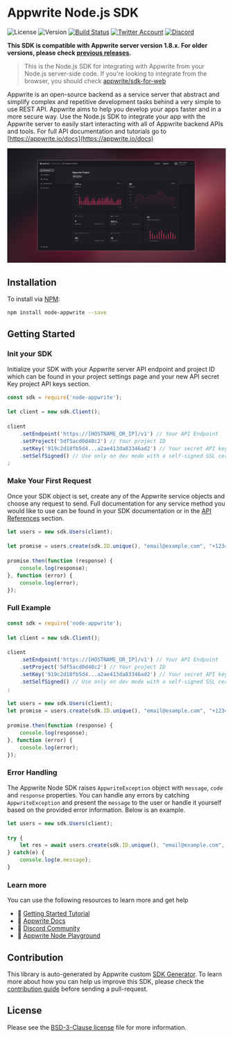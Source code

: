 # Appwrite Node.js SDK

![License](https://img.shields.io/github/license/appwrite/sdk-for-node.svg?style=flat-square)
![Version](https://img.shields.io/badge/api%20version-1.8.0-blue.svg?style=flat-square)
[![Build Status](https://img.shields.io/travis/com/appwrite/sdk-generator?style=flat-square)](https://travis-ci.com/appwrite/sdk-generator)
[![Twitter Account](https://img.shields.io/twitter/follow/appwrite?color=00acee&label=twitter&style=flat-square)](https://twitter.com/appwrite)
[![Discord](https://img.shields.io/discord/564160730845151244?label=discord&style=flat-square)](https://appwrite.io/discord)

**This SDK is compatible with Appwrite server version 1.8.x. For older versions, please check [previous releases](https://github.com/appwrite/sdk-for-node/releases).**

 > This is the Node.js SDK for integrating with Appwrite from your Node.js server-side code.
                            If you're looking to integrate from the browser, you should check [appwrite/sdk-for-web](https://github.com/appwrite/sdk-for-web)

Appwrite is an open-source backend as a service server that abstract and simplify complex and repetitive development tasks behind a very simple to use REST API. Appwrite aims to help you develop your apps faster and in a more secure way. Use the Node.js SDK to integrate your app with the Appwrite server to easily start interacting with all of Appwrite backend APIs and tools. For full API documentation and tutorials go to [https://appwrite.io/docs](https://appwrite.io/docs)

![Appwrite](https://github.com/appwrite/appwrite/raw/main/public/images/github.png)

## Installation

To install via [NPM](https://www.npmjs.com/):

```bash
npm install node-appwrite --save
```


## Getting Started

### Init your SDK
Initialize your SDK with your Appwrite server API endpoint and project ID which can be found in your project settings page and your new API secret Key project API keys section.

```js
const sdk = require('node-appwrite');

let client = new sdk.Client();

client
    .setEndpoint('https://[HOSTNAME_OR_IP]/v1') // Your API Endpoint
    .setProject('5df5acd0d48c2') // Your project ID
    .setKey('919c2d18fb5d4...a2ae413da83346ad2') // Your secret API key
    .setSelfSigned() // Use only on dev mode with a self-signed SSL cert
;
```

### Make Your First Request
Once your SDK object is set, create any of the Appwrite service objects and choose any request to send. Full documentation for any service method you would like to use can be found in your SDK documentation or in the [API References](https://appwrite.io/docs) section.

```js
let users = new sdk.Users(client);

let promise = users.create(sdk.ID.unique(), "email@example.com", "+123456789", "password", "Walter O'Brien");

promise.then(function (response) {
    console.log(response);
}, function (error) {
    console.log(error);
});
```

### Full Example
```js
const sdk = require('node-appwrite');

let client = new sdk.Client();

client
    .setEndpoint('https://[HOSTNAME_OR_IP]/v1') // Your API Endpoint
    .setProject('5df5acd0d48c2') // Your project ID
    .setKey('919c2d18fb5d4...a2ae413da83346ad2') // Your secret API key
    .setSelfSigned() // Use only on dev mode with a self-signed SSL cert
;

let users = new sdk.Users(client);
let promise = users.create(sdk.ID.unique(), "email@example.com", "+123456789", "password", "Walter O'Brien");

promise.then(function (response) {
    console.log(response);
}, function (error) {
    console.log(error);
});
```

### Error Handling
The Appwrite Node SDK raises `AppwriteException` object with `message`, `code` and `response` properties. You can handle any errors by catching `AppwriteException` and present the `message` to the user or handle it yourself based on the provided error information. Below is an example.

```js
let users = new sdk.Users(client);

try {
    let res = await users.create(sdk.ID.unique(), "email@example.com", "+123456789", "password", "Walter O'Brien");
} catch(e) {
    console.log(e.message);
}
```

### Learn more
You can use the following resources to learn more and get help
- 🚀 [Getting Started Tutorial](https://appwrite.io/docs/getting-started-for-server)
- 📜 [Appwrite Docs](https://appwrite.io/docs)
- 💬 [Discord Community](https://appwrite.io/discord)
- 🚂 [Appwrite Node Playground](https://github.com/appwrite/playground-for-node)


## Contribution

This library is auto-generated by Appwrite custom [SDK Generator](https://github.com/appwrite/sdk-generator). To learn more about how you can help us improve this SDK, please check the [contribution guide](https://github.com/appwrite/sdk-generator/blob/master/CONTRIBUTING.md) before sending a pull-request.

## License

Please see the [BSD-3-Clause license](https://raw.githubusercontent.com/appwrite/appwrite/master/LICENSE) file for more information.